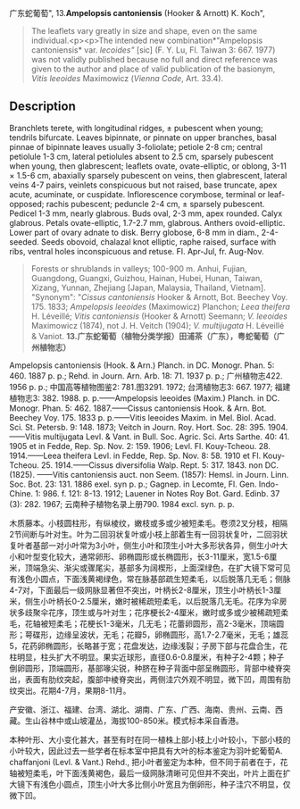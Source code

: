 广东蛇葡萄",
13.**Ampelopsis cantoniensis** (Hooker & Arnott) K. Koch",

> The leaflets vary greatly in size and shape, even on the same individual.&lt;p&gt;&lt;p&gt;The intended new combination*\"Ampelopsis cantoniensis* var. *lecoides\"* [sic] (F. Y. Lu, Fl. Taiwan 3: 667. 1977) was not validly published because no full and direct reference was given to the author and place of valid publication of the basionym, *Vitis leeoides* Maximowicz (*Vienna Code*, Art. 33.4).

## Description
Branchlets terete, with longitudinal ridges, ± pubescent when young; tendrils bifurcate. Leaves bipinnate, or pinnate on upper branches, basal pinnae of bipinnate leaves usually 3-foliolate; petiole 2-8 cm; central petiolule 1-3 cm, lateral petiolules absent to 2.5 cm, sparsely pubescent when young, then glabrescent; leaflets ovate, ovate-elliptic, or oblong, 3-11 × 1.5-6 cm, abaxially sparsely pubescent on veins, then glabrescent, lateral veins 4-7 pairs, veinlets conspicuous but not raised, base truncate, apex acute, acuminate, or cuspidate. Inflorescence corymbose, terminal or leaf-opposed; rachis pubescent; peduncle 2-4 cm, ± sparsely pubescent. Pedicel 1-3 mm, nearly glabrous. Buds oval, 2-3 mm, apex rounded. Calyx glabrous. Petals ovate-elliptic, 1.7-2.7 mm, glabrous. Anthers ovoid-elliptic. Lower part of ovary adnate to disk. Berry globose, 6-8 mm in diam., 2-4-seeded. Seeds obovoid, chalazal knot elliptic, raphe raised, surface with ribs, ventral holes inconspicuous and retuse. Fl. Apr-Jul, fr. Aug-Nov.

> Forests or shrublands in valleys; 100-900 m. Anhui, Fujian, Guangdong, Guangxi, Guizhou, Hainan, Hubei, Hunan, Taiwan, Xizang, Yunnan, Zhejiang [Japan, Malaysia, Thailand, Vietnam].
  "Synonym": "*Cissus cantoniensis* Hooker &amp; Arnott, Bot. Beechey Voy. 175. 1833; *Ampelopsis leeoides* (Maximowicz) Planchon; *Leea theifera* H. Léveillé; *Vitis cantoniensis* (Hooker &amp; Arnott) Seemann; *V. leeoides* Maximowicz (1874), not J. H. Veitch (1904); *V. multijugata* H. Léveillé &amp; Vaniot.
**13.广东蛇葡萄（植物分类学报）田浦茶（广东），粤蛇葡萄（广州植物志）**

Ampelopsis cantoniensis (Hook. & Arn.) Planch. in DC. Monogr. Phan. 5: 460. 1887 p. p.; Rehd. in Journ. Arn. Arb. 18: 71. 1937 p. p.; 广州植物志422. 1956 p. p.; 中国高等植物图鉴2: 781.图3291. 1972; 台湾植物志3: 667. 1977; 福建植物志3: 382. 1988. p. p.——Ampelopsis leeoides (Maxim.) Planch. in DC. Monogr. Phan. 5: 462. 1887.——Cissus cantoniensis Hook. & Arn. Bot. Beechey Voy. 175. 1833 p. p.——Vitis leeoides Maxim. in Mel. Biol. Acad. Sci. St. Petersb. 9: 148. 1873; Veitch in Journ. Roy. Hort. Soc. 28: 395. 1904.——Vitis multijugata Levl. & Vant. in Bull. Soc. Agric. Sci. Arts Sarthe. 40: 41. 1905 et in Fedde, Rep. Sp. Nov. 2: 159. 1906; Levl. Fl. Kouy-Tcheou. 28. 1914.——Leea theifera Levl. in Fedde, Rep. Sp. Nov. 8: 58. 1910 et Fl. Kouy-Tcheou. 25. 1914.——Cissus diversifolia Walp. Rept. 5: 317. 1843. non DC. (1825). ——Vitis cantoniensis auct. non Seem. (1857): Hemsl. in Journ. Linn. Soc. Bot. 23: 131. 1886 exel. syn p. p.; Gagnep. in Lecomte, Fl. Gen. Indo-Chine. 1: 986. f. 121: 8-13. 1912; Lauener in Notes Roy Bot. Gard. Edinb. 37 (3): 282. 1967; 云南种子植物名录上册790. 1984 excl. syn. p. p.

木质藤本。小枝圆柱形，有纵棱纹，嫩枝或多或少被短柔毛。卷须2叉分枝，相隔2节间断与叶对生。叶为二回羽状复叶或小枝上部着生有一回羽状复叶，二回羽状复叶者基部一对小叶常为3小叶，侧生小叶和顶生小叶大多形状各异，侧生小叶大小和叶型变化较大，通常卵形、卵椭圆形或长椭圆形，长3-11厘米，宽1.5-6厘米，顶端急尖、渐尖或骤尾尖，基部多为阔楔形，上面深绿色，在扩大镜下常可见有浅色小圆点，下面浅黄褐绿色，常在脉基部疏生短柔毛，以后脱落几无毛；侧脉4-7对，下面最后一级网脉显著但不突出，叶柄长2-8厘米，顶生小叶柄长1-3厘米，侧生小叶柄长0-2.5厘米，嫩时被稀疏短柔毛，以后脱落几无毛。花序为伞房状多歧聚伞花序，顶生或与叶对生；花序梗长2-4厘米，嫩时或多或少被稀疏短柔毛，花轴被短柔毛；花梗长1-3毫米，几无毛；花蕾卵圆形，高2-3毫米，顶端圆形；萼碟形，边缘呈波状，无毛；花瓣5，卵椭圆形，高1.7-2.7毫米，无毛；雄蕊5，花药卵椭圆形，长略甚于宽；花盘发达，边缘浅裂；子房下部与花盘合生，花柱明显，柱头扩大不明显。果实近球形，直径0.6-0.8厘米，有种子2-4颗；种子倒卵圆形，顶端圆形，基部喙尖锐，种脐在种子背面中部呈椭圆形，背部中棱脊突出，表面有肋纹突起，腹部中棱脊突出，两侧洼穴外观不明显，微下凹，周围有肋纹突出。花期4-7月，果期8-11月。

产安徽、浙江、福建、台湾、湖北、湖南、广东、广西、海南、贵州、云南、西藏。生山谷林中或山坡灌丛，海拔100-850米。模式标本采自香港。

本种叶形、大小变化甚大，甚至有时在同一植株上部小枝上小叶较小，下部小枝的小叶较大，因此过去一些学者在标本室中把具有大叶的标本鉴定为羽叶蛇葡萄A. chaffanjoni (Levl. & Vant.) Rehd., 把小叶者鉴定为本种，但不同于前者在于，花轴被短柔毛，叶下面浅黄褐色，最后一级网脉清晰可见但并不突出，叶片上面在扩大镜下有浅色小圆点，顶生小叶大多比侧小叶宽且为倒卵形，种子洼穴不明显，仅微下凹。
